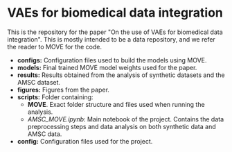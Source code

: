 # VAEs for biomedical data integration

This is the repository for the paper "On the use of VAEs for biomedical data integration". This is mostly intended to be a data repository, and we refer the reader to MOVE for the code.
- **configs:** Configuration files used to build the models using MOVE.
- **models:** Final trained MOVE model weights used for the paper.
- **results:** Results obtained from the analysis of synthetic datasets and the AMSC dataset.
- **figures:** Figures from the paper.
- **scripts:** Folder containing:
  - **MOVE**. Exact folder structure and files used when running the analysis.
  - *AMSC_MOVE.ipynb*: Main notebook of the project. Contains the data preprocessing steps and data analysis on both synthetic data and AMSC data.
- **config:** Configuration files used for the project.


